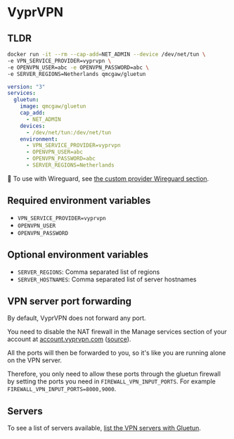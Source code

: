 # VyprVPN

## TLDR

```sh
docker run -it --rm --cap-add=NET_ADMIN --device /dev/net/tun \
-e VPN_SERVICE_PROVIDER=vyprvpn \
-e OPENVPN_USER=abc -e OPENVPN_PASSWORD=abc \
-e SERVER_REGIONS=Netherlands qmcgaw/gluetun
```

```yml
version: "3"
services:
  gluetun:
    image: qmcgaw/gluetun
    cap_add:
      - NET_ADMIN
    devices:
      - /dev/net/tun:/dev/net/tun
    environment:
      - VPN_SERVICE_PROVIDER=vyprvpn
      - OPENVPN_USER=abc
      - OPENVPN_PASSWORD=abc
      - SERVER_REGIONS=Netherlands
```

💁 To use with Wireguard, see [the custom provider Wireguard section](custom.md#wireguard).

## Required environment variables

- `VPN_SERVICE_PROVIDER=vyprvpn`
- `OPENVPN_USER`
- `OPENVPN_PASSWORD`

## Optional environment variables

- `SERVER_REGIONS`: Comma separated list of regions
- `SERVER_HOSTNAMES`: Comma separated list of server hostnames

## VPN server port forwarding

By default, VyprVPN does not forward any port.

You need to disable the NAT firewall in the Manage services section of your account at [account.vyprvpn.com](https://account.vyprvpn.com/) ([source](https://support.vyprvpn.com/hc/en-us/articles/360039668472-Does-VyprVPN-support-Port-Forwarding-)).

All the ports will then be forwarded to you, so it's like you are running alone on the VPN server.

Therefore, you only need to allow these ports through the gluetun firewall by setting the ports you need in `FIREWALL_VPN_INPUT_PORTS`.
For example `FIREWALL_VPN_INPUT_PORTS=8000,9000`.

## Servers

To see a list of servers available, [list the VPN servers with Gluetun](../servers.md#list-of-vpn-servers).
